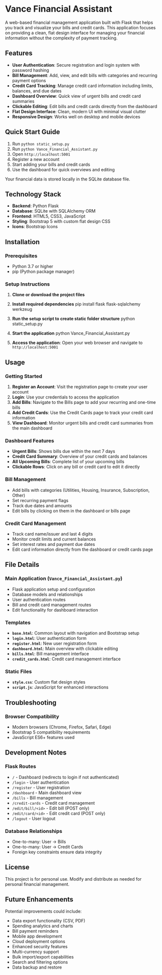 # Vance Financial Assistant

A web-based financial management application built with Flask that helps you track and visualize your bills and credit cards. This application focuses on providing a clean, flat design interface for managing your financial information without the complexity of payment tracking.

## Features

- **User Authentication**: Secure registration and login system with password hashing
- **Bill Management**: Add, view, and edit bills with categories and recurring payment options
- **Credit Card Tracking**: Manage credit card information including limits, balances, and due dates
- **Dashboard Overview**: Quick view of urgent bills and credit card summaries
- **Clickable Editing**: Edit bills and credit cards directly from the dashboard
- **Flat Design Interface**: Clean, modern UI with minimal visual clutter
- **Responsive Design**: Works well on desktop and mobile devices

## Quick Start Guide

1. Run `python static_setup.py`
2. Run `python Vance_Financial_Assistant.py`
3. Open `http://localhost:5001`
4. Register a new account
5. Start adding your bills and credit cards
6. Use the dashboard for quick overviews and editing

Your financial data is stored locally in the SQLite database file.

## Technology Stack

- **Backend**: Python Flask
- **Database**: SQLite with SQLAlchemy ORM
- **Frontend**: HTML5, CSS3, JavaScript
- **Styling**: Bootstrap 5 with custom flat design CSS
- **Icons**: Bootstrap Icons

## Installation

### Prerequisites

- Python 3.7 or higher
- pip (Python package manager)

### Setup Instructions

1. **Clone or download the project files**

2. **Install required dependencies**
   pip install flask flask-sqlalchemy werkzeug

3. **Run the setup script to create static folder structure**
   python static_setup.py

4. **Start the application**
   python Vance_Financial_Assistant.py

5. **Access the application**:
   Open your web browser and navigate to `http://localhost:5001`


## Usage

### Getting Started

1. **Register an Account**: Visit the registration page to create your user account
2. **Login**: Use your credentials to access the application
3. **Add Bills**: Navigate to the Bills page to add your recurring and one-time bills
4. **Add Credit Cards**: Use the Credit Cards page to track your credit card information
5. **View Dashboard**: Monitor urgent bills and credit card summaries from the main dashboard

### Dashboard Features

- **Urgent Bills**: Shows bills due within the next 7 days
- **Credit Card Summary**: Overview of your credit cards and balances
- **All Upcoming Bills**: Complete list of your upcoming bills
- **Clickable Rows**: Click on any bill or credit card to edit it directly

### Bill Management

- Add bills with categories (Utilities, Housing, Insurance, Subscription, Other)
- Set recurring payment flags
- Track due dates and amounts
- Edit bills by clicking on them in the dashboard or bills page

### Credit Card Management

- Track card name/issuer and last 4 digits
- Monitor credit limits and current balances
- Set interest rates and payment due dates
- Edit card information directly from the dashboard or credit cards page

## File Details

### Main Application (`Vance_Financial_Assistant.py`)
- Flask application setup and configuration
- Database models and relationships
- User authentication routes
- Bill and credit card management routes
- Edit functionality for dashboard interaction

### Templates
- **`base.html`**: Common layout with navigation and Bootstrap setup
- **`login.html`**: User authentication form
- **`register.html`**: New user registration form
- **`dashboard.html`**: Main overview with clickable editing
- **`bills.html`**: Bill management interface
- **`credit_cards.html`**: Credit card management interface

### Static Files
- **`style.css`**: Custom flat design styles
- **`script.js`**: JavaScript for enhanced interactions

## Troubleshooting

### Browser Compatibility

- Modern browsers (Chrome, Firefox, Safari, Edge)
- Bootstrap 5 compatibility requirements
- JavaScript ES6+ features used

## Development Notes

### Flask Routes
- `/` - Dashboard (redirects to login if not authenticated)
- `/login` - User authentication
- `/register` - User registration
- `/dashboard` - Main dashboard view
- `/bills` - Bill management
- `/credit-cards` - Credit card management
- `/edit/bill/<id>` - Edit bill (POST only)
- `/edit/card/<id>` - Edit credit card (POST only)
- `/logout` - User logout

### Database Relationships
- One-to-many: User → Bills
- One-to-many: User → Credit Cards
- Foreign key constraints ensure data integrity

## License

This project is for personal use. Modify and distribute as needed for personal financial management.

## Future Enhancements

Potential improvements could include:
- Data export functionality (CSV, PDF)
- Spending analytics and charts
- Bill payment reminders
- Mobile app development
- Cloud deployment options
- Enhanced security features
- Multi-currency support
- Bulk import/export capabilities
- Search and filtering options
- Data backup and restore


